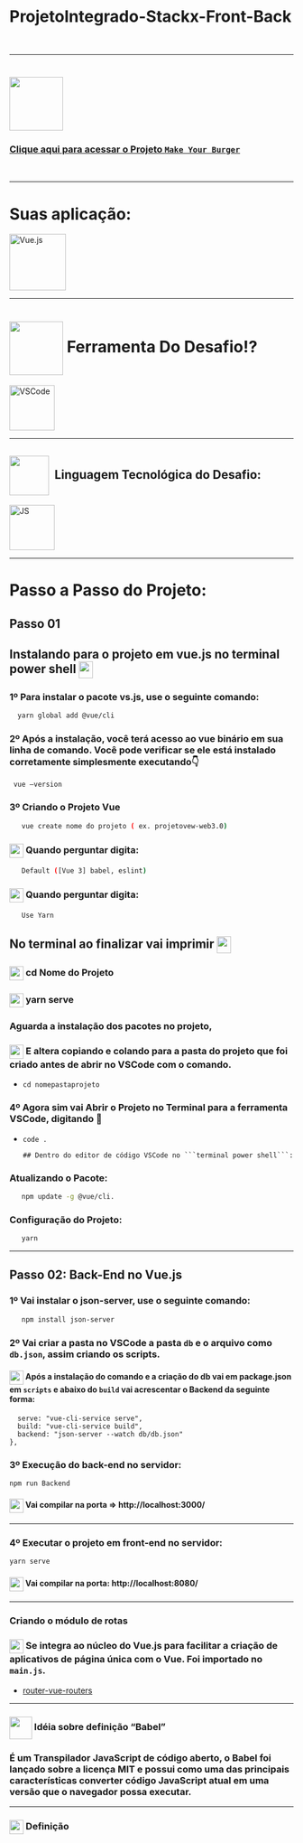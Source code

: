 # ProjetoIntegrado-Stackx-Front-Back

<br>


---
### <div align="center">
  # <img src="https://media.giphy.com/media/9TFBxN300KpCUI6sBD/giphy.gif" align="center" height="95" width="95"> 

### [Clique aqui para acessar o Projeto ```Make Your Burger```](https://rafarz76dev-makeyourburger.netlify.app/)
  
  <br>
  
---
# Suas aplicação:

 <img style="width: 100px" alt="Vue.js" src="https://media.giphy.com/media/VgGthkhUvGgOit7Y9i/giphy.gif">

---
# <img src="https://media.giphy.com/media/eBqEQyWGdgSNgRVLCV/giphy.gif" align="center" height="95" width="95"> Ferramenta Do Desafio⁉

<img style="width: 80px" alt="VSCode" src="https://media.giphy.com/media/IdyAQJVN2kVPNUrojM/giphy.gif">

---
## <img src="https://media.giphy.com/media/JO9WCVmDMbC0eLSlyV/giphy.gif" align="center" height="70" width="70"> &nbsp;Linguagem Tecnológica do Desafio:

<img style="width: 80px" alt="JS" src="https://media.giphy.com/media/ln7z2eWriiQAllfVcn/giphy.gif">

---
# Passo a Passo do Projeto:

## Passo 01

## Instalando para o projeto em vue.js no terminal power shell <img src="https://media.giphy.com/media/HPzNBFdTh8sxhqNdpX/giphy.gif" align="center" height="30" width="25">

### 1º Para instalar o pacote vs.js, use o seguinte comando:
```bash
  yarn global add @vue/cli
```

### 2º Após a instalação, você terá acesso ao vue binário em sua linha de comando. Você pode verificar se ele está instalado corretamente simplesmente executando👇
```bash
 vue –version
```

### 3º Criando o Projeto Vue
```bash
   vue create nome do projeto ( ex. projetovew-web3.0)
```

### <img src="https://media.giphy.com/media/XwcRflO9HD0Sk6RaRM/giphy.gif" align="center" height="25" width="25"> Quando perguntar digita:
```bash
   Default ([Vue 3] babel, eslint)
```

### <img src="https://media.giphy.com/media/XwcRflO9HD0Sk6RaRM/giphy.gif" align="center" height="25" width="25"> Quando perguntar digita:
```bash
   Use Yarn
```

## No terminal ao finalizar vai imprimir <img src="https://media.giphy.com/media/HPzNBFdTh8sxhqNdpX/giphy.gif" align="center" height="30" width="25">

### <img src="https://media.giphy.com/media/XwcRflO9HD0Sk6RaRM/giphy.gif" align="center" height="25" width="25"> cd Nome do Projeto

### <img src="https://media.giphy.com/media/XwcRflO9HD0Sk6RaRM/giphy.gif" align="center" height="25" width="25"> yarn serve

### Aguarda a instalação dos pacotes no projeto,

### <img src="https://media.giphy.com/media/XwcRflO9HD0Sk6RaRM/giphy.gif" align="center" height="25" width="25"> E altera copiando e colando para a pasta do projeto que foi criado antes de abrir no VSCode com o comando.

- `cd nomepastaprojeto`

### 4º Agora sim vai Abrir o Projeto no Terminal para a ferramenta VSCode, digitando 👊

- `code .`

      ## Dentro do editor de código VSCode no ```terminal power shell```:

### Atualizando o Pacote:

```bash
   npm update -g @vue/cli.
```

### Configuração do Projeto:

```bash
   yarn
```

---
## Passo 02: Back-End no Vue.js

### 1º Vai instalar o json-server, use o seguinte comando:

```bash
   npm install json-server
```

### 2º Vai criar a pasta no VSCode a pasta `db` e o arquivo como `db.json`, assim criando os scripts.

#### <img src="https://media.giphy.com/media/XwcRflO9HD0Sk6RaRM/giphy.gif" align="center" height="25" width="25"> Após a instalação do comando e a criação do db vai em package.json em `scripts` e abaixo do `build` vai acrescentar o Backend da seguinte forma:

```scripts: {
  serve: "vue-cli-service serve",
  build: "vue-cli-service build",
  backend: "json-server --watch db/db.json"
},
```

### 3º Execução do back-end no servidor:

```bash
npm run Backend
```

#### <img src="https://media.giphy.com/media/XwcRflO9HD0Sk6RaRM/giphy.gif" align="center" height="25" width="25"> Vai compilar na porta => http://localhost:3000/

---
### 4º Executar o projeto em front-end no servidor:

```bash
yarn serve
```

#### <img src="https://media.giphy.com/media/XwcRflO9HD0Sk6RaRM/giphy.gif" align="center" height="25" width="25"> Vai compilar na porta: http://localhost:8080/

---
### Criando o módulo de rotas

### <img src="https://media.giphy.com/media/XwcRflO9HD0Sk6RaRM/giphy.gif" align="center" height="25" width="25"> Se integra ao núcleo do Vue.js para facilitar a criação de aplicativos de página única com o Vue. Foi importado no `main.js`.

- [ router-vue-routers](https://br.vuejs.org/v2/guide/routing.html)

---
### <img src="https://media.giphy.com/media/KCpObMwXFL4FszmTt4/giphy.gif" align="center" height="40" width="40"> Idéia sobre definição “Babel”

### É um Transpilador JavaScript de código aberto, o Babel foi lançado sobre a licença MIT e possui como uma das principais características converter código JavaScript atual em uma versão que o navegador possa executar.

---
### <img src="https://media.giphy.com/media/XwcRflO9HD0Sk6RaRM/giphy.gif" align="center" height="25" width="25"> Definição <style scoped>

### Vai ser usado "style scoped": Quando uma <style> possui o scoped atributo, seu CSS será aplicado apenas aos elementos do componente atual.

- [ style scooped](https://vue-loader.vuejs.org/guide/scoped-css.html)

<br>
  
---
### Gostou, então já clica na 🌟

